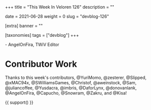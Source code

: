+++
title = "This Week In Veloren 126"
description = ""

date = 2021-06-28
weight = 0
slug = "devblog-126"

[extra]
banner = ""

[taxonomies]
tags = ["devblog"]
+++


\- AngelOnFira, TWiV Editor

# Contributor Work

Thanks to this week's contributors, @YuriMomo, @zesterer, @Slipped, @xMAC94x,
@SWilliamsGames, @Christof, @aweinstock, @Sam, @juliancoffee, @Yusdacra,
@imbris, @DaforLynx, @donovanlank, @AngelOnFira, @Capucho, @Snowram, @Zakru, and
@Kisa!

{{ support() }}
